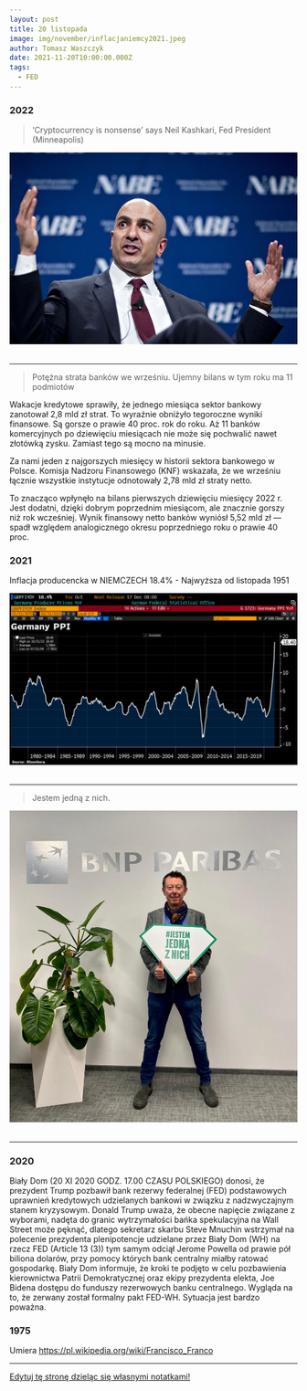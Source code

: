 ```yaml
---
layout: post
title: 20 listopada
image: img/november/inflacjaniemcy2021.jpeg
author: Tomasz Waszczyk
date: 2021-11-20T10:00:00.000Z
tags:
  - FED
---
```


### 2022

> ‘Cryptocurrency is nonsense’ says Neil Kashkari, Fed President (Minneapolis)

<img src="./img/november/neil.jpeg"><br><br>

---

> Potężna strata banków we wrześniu. Ujemny bilans w tym roku ma 11 podmiotów

Wakacje kredytowe sprawiły, że jednego miesiąca sektor bankowy zanotował 2,8 mld zł strat. To wyraźnie obniżyło tegoroczne wyniki finansowe. Są gorsze o prawie 40 proc. rok do roku. Aż 11 banków komercyjnych po dziewięciu miesiącach nie może się pochwalić nawet złotówką zysku. Zamiast tego są mocno na minusie.

Za nami jeden z najgorszych miesięcy w historii sektora bankowego w Polsce. Komisja Nadzoru Finansowego (KNF) wskazała, że we wrześniu łącznie wszystkie instytucje odnotowały 2,78 mld zł straty netto.

To znacząco wpłynęło na bilans pierwszych dziewięciu miesięcy 2022 r. Jest dodatni, dzięki dobrym poprzednim miesiącom, ale znacznie gorszy niż rok wcześniej. Wynik finansowy netto banków wyniósł 5,52 mld zł — spadł względem analogicznego okresu poprzedniego roku o prawie 40 proc.

### 2021

Inflacja producencka w NIEMCZECH 18.4% - Najwyższa od listopada 1951

<img src="./img/november/inflacjaniemcy2021.jpeg"><br><br>

---

> Jestem jedną z nich.

<img src="./img/november/jednaznich.jpeg"><br><br>

---

### 2020

Biały Dom (20 XI 2020 GODZ. 17.00 CZASU POLSKIEGO) donosi, że prezydent Trump pozbawił bank rezerwy federalnej (FED) podstawowych uprawnień kredytowych udzielanych bankowi w związku z nadzwyczajnym stanem kryzysowym. Donald Trump uważa, że obecne napięcie związane z wyborami, nadęta do granic wytrzymałości bańka spekulacyjna na Wall Street może pęknąć, dlatego sekretarz skarbu Steve Mnuchin wstrzymał na polecenie prezydenta plenipotencje udzielane przez Biały Dom (WH) na rzecz FED  (Article 13 (3)) tym samym odciął Jerome Powella od prawie pół biliona dolarów, przy pomocy których  bank centralny miałby ratować gospodarkę. Biały Dom informuje, że kroki te podjęto w celu pozbawienia kierownictwa Patrii Demokratycznej oraz ekipy prezydenta elekta, Joe Bidena dostępu do funduszy rezerwowych banku centralnego. Wygląda na to, że zerwany został formalny pakt FED-WH. Sytuacja jest bardzo poważna.

<!-- „Moja żona ma covida. Modlę się, żeby nie musiała iść do szpitala. Oddziały covidowe to umieralnie” (rezydent anestezjologii) 
Dokładnie miesiąc temu minister Adam Niedzielski zapowiedział „podwojenie dostępnej bazy łóżek” dla pacjentów zakażonych wirusem. I udało się! Było 15 tys. łóżek, jest 35 tys. W ciągu 30 dni przybyło 20 tys.!
Są jednak pytania: czy stoi przy nich odpowiedni sprzęt? Mają dostęp do tlenu? Skąd wzięto lekarzy, pielęgniarki, ratowników, by je obsługiwali? Łóżka są na serio? Czy też dyrektorzy szpitali, by poprawić humor ministrowi, tworzyli je szybkim pociągnięciem pisaka, robiąc np. z interny „internę covidową”?
Statystycznie wyglądamy świetnie – tylko 60 proc. łóżek covidowych jest zajętych. Do tego mamy 657 wolnych respiratorów (wypada po 41 na województwo). Zachorowań mniej. 
Tylko dlaczego bijemy rekordy w liczbie zgonów? Zadzwoniłem do lekarza, który od miesięcy jest na pierwszej linii. Zapytałem, czy tak samo jak premier Morawiecki uważa, że osiągamy delikatną przewagę w walce z wirusem.
„Redaktorze,
telefon w lekarskim nie milknie. Przez cały dyżur biegam po siedmiopiętrowym szpitalu: laryngologia, okulistyka, chirurgia dziecięca, pulmonologia, ginekologia, chirurgia, ortopedia, onkologia, hematologia, radiologia, pediatria... Konsultacje, wkłucia centralne, reanimacja.
Pacjenci umierają. Mój ostatni 24-godzinny dyżur odmierzała śmierć: zgon, zgon... pizza (zdążyłem zjeść połowę, bo mnie wezwali), zgon, zgon... Półtorej godziny snu i znów wezwanie. „Leć, bo się pacjent załamał”. Biegnę. Nie dobiegłem na czas. Taki dyżur to standard.
Wieszasz kartkę i już
Wiesz, że tych ludzi można byłoby uratować? Na pewno by żyli, gdyby to, co widzisz w statystykach, odpowiadało prawdzie. Mówisz, że „statystycznie” mamy zapas łóżek dla pacjentów covidowych.
Opowiem ci, jakie to łóżka. Nasz szpital od początku pandemii przechodzi ciągłe reorganizacje. Najpierw covidowcy leżeli w wydzielonym budynku, potem tworzono miejsca covidowe na poszczególnych oddziałach, potem część pacjentów covidowych przeniesiono do innego skrzydła.
To wszystko oznacza chaos. Na laryngologii jest oddział covidowy, laryngologia jest tam, gdzie okulistyka, okulistyka tam, gdzie chirurgia dziecięca, chirurgia dziecięca tam, gdzie pediatria... A jutro może się to zmienić.
Każda z tych rotacji przynosi statystyczne zwiększenie liczby łóżek covidowych. Jak? Wieszasz kartkę na drzwiach: „Oddział covidowy” – i już! Ale co to za oddział covidowy bez respiratorów, sprzętu, personelu? Sprzęt w kartonach: cewniki naczyniowe, cewniki pęcherzowe. Personel przypadkowy, z łapanki.
                                             ***
Zakładam wkłucie centralne. Sam go na jałowo nie założę. Musi ktoś pomagać. Jest pielęgniarka, ale ona nie wie, gdzie co leży:
– Doktorze, ja nie jestem z tego oddziału.
– Ja też nie.
– Może w tych kartonach.
– Może.
Czas leci. Chory pogarsza się oddechowo.
– Co to za pacjent?
Milczenie.
– Jakie ma obciążenia?
Milczenie.
Wszystkie pielęgniarki są z innych oddziałów. Nie mają prawa kojarzyć tych pacjentów – cztery dziewczyny na 40 pacjentów!
Kolejne wezwanie. Covidowa interna. Pacjent niewydolny oddechowo. Intubuję, reanimuję. 5, 10, 15 minut. Żadnego efektu. Jestem wykończony. W 20. minucie padam, nie jestem w stanie ratować go dalej. Przerywam. Patrzę na niego, całkiem młody gość. Rocznik 65. Myślałem, że się uda.
                                            ***
Ktoś mnie puka w plecy. Pielęgniarka z interny: – Doktorze, a możesz spojrzeć, bo tam nam się jeszcze jedna pani pogarsza. Babcia. Obrzęki, zmiany pozakrzepowe na kończynach dolnych. Każę ją położyć na brzuchu. Saturacja się poprawia.
– Jaki lekarz prowadzi?
Nikt nie wie.
– Dobra, pani musi tak leżeć.
Po kilku godzinach łapie mnie internistka.
– Pan reanimował moją pacjentkę?
– Ja? Chyba nie…
– Taka starsza pani na internie.
– Na internie przekładałem jedną panią na brzuch.
– O nią chodzi.
– Co z nią?
– Jak przyszłam, to była martwa… Jakby pan napisał, że była konsultacja anestezjologiczna...
Nawet nie zauważyła, kiedy pacjentka jej zeszła! Teraz szuka dupokrytki. I co ja mogę napisać? Brak dalszych wskazań do eskalacji terapii, czyli że była nie do uratowania? Napiszę. Pomogę. Doktor jest sama na oddziale, też musi biegać po całym szpitalu i konsultować internistycznie. Nie ma szans, żeby to ogarnęła.
                                                 ***
Wzywają mnie do założenia wkłucia centralnego dla covidowca. Dziadek, 80 lat. W bardzo złym stanie. Niewydolny krążeniowo, obrzęknięty. Zakładam wkłucie. Piszę w konsultacji prośbę o wykonanie gazometrii i biegnę. Wzywają mnie na inne oddziały.
O godz. 2:45 znów wezwanie do tego samego pacjenta: „Pacjent pogarszający się oddechowo”. Wracam. Dobijam się do drzwi, dzwonię. Na oddziale nie ma personelu. Za drzwiami pacjenci covidowi. Jeden z nich właśnie się załamuje!
Idę w zakontaminowanym kombinezonie przez czystą część. Nie powinienem tego robić, ale człowiek chyba tam umiera. Pacjent leży na płasko, na plecach. Monitor obok, czujnik saturacji obok. Stoją sobie. Nie zostały podłączone. Podnoszę wezgłowie, podnoszę pacjenta. Uzyskuję saturację 85. Trzeba pilnie wykonać ileś czynności. Ale tu, kurwa, nie ma nikogo. Komu mam to zlecić?
Wychodzę. Mijam pacjentów leżących na łóżkach. Starzy, niedołężni ludzie. Na ścianie kartka: „Telefon do pielęgniarek...”. Wiem, że żaden z pacjentów nie jest w stanie zatelefonować.
Te oddziały to umieralnie. Są po to, żeby ludzie nie schodzili na ulicy.
                                                  ***
A ja? Kiedy ostatnio widziałem swoich pacjentów? A przecież mój oddział to OIOM! Pacjenci na stronie brudnej pod respiratorami, na czystej po wstrząsach, z zapaleniem otrzewnych, trzeba pilnować gospodarki wodnoelektrolitowej. Kiedy mam to robić, skoro konsultuję i reanimuję? Kto jest bez winy?
Pamiętam z ostatnich dni jednego z covidowych pacjentów. Konsultowałem go na jakimś oddziale. Jak podszedłem do niego, miał niecałe 60 proc. saturacji. Patrzę, a w jego nogach leżą wąsy tlenowe!
– Dlaczego to nie jest podłączone? – krzyczę do pielęgniarki.
– A bo nie ma kto mu tego podłączyć, doktorze!
Jezu! To zakładam te wąsy. Mija doba. Pacjent niewydolny oddechowo trafia do mnie na OIOM. Leży sobie pod respiratorem, leży, aż się butla z tlenem skończyła. I zmarł. Taka to, kurwa, smutna przygoda się zdarzyła.
Dziwisz się? A ja wcale się nie dziwię. Na stronie brudnej na 19 pacjentów są trzy pielęgniarki. Powinno być dziesięć. Jedna na dwa stanowiska. Tlen w butlach, butle na dwukołowych wózkach przywiązane łańcuchami. Tak tu jest.
Jeszcze pójdziemy za to siedzieć. To jest przecież sprawa do prokuratury. I co ja powiem: „Pacjent zmarł, bo skończyła się butla z tlenem, bo nie było komu przypilnować, bo jest mało pielęgniarek”? A co to obchodzi żonę tego faceta? Albo pana prokuratora? Jak widzisz, trudno przeżyć w moim szpitalu. Tu musisz mieć szczęście. Jak ktoś spostrzeże, że butla się kończy, będzie OK.
Czytaj też: Lekarze alarmują. Zaraz będziemy tu mieli Lombardię
Tlenu nie ma, nikt nie powiedział
Dlaczego używamy butli? Brak tlenu w instalacji szpitalnej. Za dużo pacjentów podłączonych do respiratorów. Oczywiście, nikt nam niczego nie powiedział. Wszystko sprawdza się na żywym organizmie. Podłączam pacjenta pod respirator. Nie działa. Drugi? Lepiej. Po chwili dzwoni lekarka: – Coś się dzieje złego z pacjentem. Desaturuje!
Sprawdzamy. Respirator nastawiony na 100 proc. podaje tylko w 36 proc. Wtedy wpadliśmy na to, że trzeba sprowadzić butlę, bo w ścianie ciśnienie jest zbyt niskie.
                                               ***
Na interwencję do drugiego budynku szpitalnego, gdzie jest kilka „lżejszych” oddziałów covidowych, jeździmy karetką. Leczy tam fajny hematolog, miły chirurg, neurolog, nefrolog. Ale nie ma anestezjologów, lekarzy medycyny ratunkowej ani sprzętu. Więc jak się ktoś pogorszy, muszą wzywać nas. Najczęściej wzywają na ostatnią chwilę.
Dlaczego? Otóż mają jeden monitor i dwa pulsoksymetry na oddział. Jeśli chory nie jest podłączony do sprzętu, to oni nie widzą, że się pogarsza. Tym bardziej że przy covidzie pacjenci z saturacją 70 proc. potrafią logicznie rozmawiać. Nie widać problemów. Aż nagle bach... Oni reagują, jak nastąpi to bach. Mówiąc wprost – jak pacjent zsinieje, dzwonią po nas.
Respirator wziąć. Lifepacka: monitor z funkcją defibrylacji, kardiowersji brać. Plecak z ambu, z lekami, rurkami. Leki z lodówki. Dygam z tym do karetki. Z pielęgniarką przebieramy się w kombinezony. A pacjent się tam dusi.
Rzadko udaje się zdążyć. Jesteśmy w drodze i dostajemy informację: „Możecie wracać, już po wszystkim”. Czasami nas nawet nie wołają. Widzą, że i tak nie zdążymy. I to też jest statystyka w praktyce. Na tamtych oddziałach są wyłącznie łóżka covidowe, które widzi w tabelkach pan minister. Ale są to łóżka bez dostępu do tlenu, bez sprzętu pomiarowego i bez personelu.
                                                   ***
Na interwencję zawsze chcę brać ze sobą pielęgniarkę z OIOM. One są doświadczone, znają się na rzeczy. Gdy trwa reanimacja, chcesz kogoś takiego obok siebie.
Proszę je: „No pojedź ze mną” – i chyba nie muszę ci mówić, jaki jest ich stosunek do moich próśb. „Doktor, a może byś znalazł kogoś innego, co?”.
Nie mam pretensji. Są upocone, umęczone, ledwie stoją. „Ratowanie życia” brzmi pięknie, ale to ciężka fizyczna praca. Pacjent waży 150 kg. Przenieś go z pielęgniarką na nosze!
Wspominałem ci, że z okazji 11 listopada szpital wypłacał nagrody za walkę z covidem? Dostali różni ludzie: pan związkowiec, pani z kadr... Nie dosłała żadna z oiomowych pielęgniarek.
                                               ***
Anestezjolog ma grubą skórę. Często oglądamy śmierć. Mamy taką pracę. Mówimy: „mogę reanimować i jeść kanapkę”, ale dziś łapię się za głowę. Jesteśmy wykończeni fizycznie i psychicznie. A to nie jest nawet środek epidemii. Miesiące walki przed nami. Wypłaszczanie krzywej widać tylko w ministerstwie. I chyba tylko dzięki sztuczkom matematycznym. Bo u nas jest dramat.
Wczoraj zakaziła się moja żona. Ciągle myślę, co zrobić, jak się pogorszy oddechowo. Zostawiać ją w domu? Słać do szpitala? Ale kto się nią tam zajmie, jak nie będzie mnie obok? Czy przepracowany lekarz albo pielęgniarka zauważy, że tlen w butli się kończy? Skoro ja się boję, co muszą przeżywać inni ludzie, którzy nie są lekarzami?
Myślę, że niedługo też się zakażę. Prawdę mówiąc, liczę na to. Chciałbym odpocząć od tego burdelu.
Pozdrawiam
P.” -->

### 1975

Umiera https://pl.wikipedia.org/wiki/Francisco_Franco

---

<a href="https://github.com/TomaszWaszczyk/historia.waszczyk.com/edit/master/src/content/november-20.md" target="_blank">Edytuj tę stronę dzieląc się własnymi notatkami!</a>
